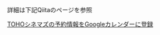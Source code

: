 詳細は下記Qiitaのページを参照

[TOHOシネマズの予約情報をGoogleカレンダーに登録](https://qiita.com/hiro_nishi/items/c6d08ede03484e06bf57)
